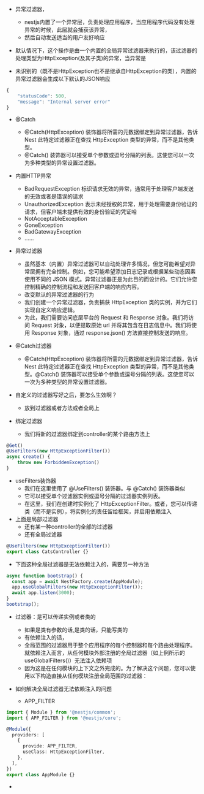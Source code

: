 - 异常过滤器，
    - nestjs内置了一个异常层，负责处理应用程序，当应用程序代码没有处理异常的时候，此层就会捕获该异常，
    - 然后自动发送适当的用户友好响应

- 默认情况下，这个操作是由一个内置的全局异常过滤器来执行的，该过滤器的处理类型为HttpException(及其子类)的异常，当异常是
- 未识别的（既不是HttpException也不是继承自HttpException的类），内置的异常过滤器会生成以下默认的JSON响应
```javascript
{
    "statusCode": 500,
    "message": "Internal server error"
}
```


- @Catch
    - @Catch(HttpException) 装饰器将所需的元数据绑定到异常过滤器，告诉 Nest 此特定过滤器正在查找 HttpException 类型的异常，而不是其他类型。
    - @Catch() 装饰器可以接受单个参数或逗号分隔的列表。这使您可以一次为多种类型的异常设置过滤器。

- 内置HTTP异常
    - BadRequestException 标识请求无效的异常，通常用于处理客户端发送的无效或者是错误的请求
    - UnauthorizedException 表示未经授权的异常，用于处理需要身份验证的请求，但客户端未提供有效的身份验证的凭证哈
    - NotAcceptableException
    - GoneException
    - BadGatewayException
    - ......

- 异常过滤器
    - 虽然基本（内置）异常过滤器可以自动处理许多情况，但您可能希望对异常层拥有完全控制。例如，您可能希望添加日志记录或根据某些动态因素使用不同的 JSON 模式。异常过滤器正是为此目的而设计的。它们允许您控制精确的控制流程和发送回客户端的响应内容。
    - 改变默认的异常过滤器的行为
    - 我们创建一个异常过滤器，负责捕获 HttpException 类的实例，并为它们实现自定义响应逻辑。
    - 为此，我们需要访问底层平台的 Request 和 Response 对象。我们将访问 Request 对象，以便提取原始 url 并将其包含在日志信息中。我们将使用 Response 对象，通过 response.json() 方法直接控制发送的响应。

- @Catch过滤器
    - @Catch(HttpException) 装饰器将所需的元数据绑定到异常过滤器，告诉 Nest 此特定过滤器正在查找 HttpException 类型的异常，而不是其他类型。@Catch() 装饰器可以接受单个参数或逗号分隔的列表。这使您可以一次为多种类型的异常设置过滤器。

- 自定义的过滤器写好之后，要怎么生效啊？
    - 放到过滤器或者方法或者全局上

- 绑定过滤器
    - 我们将新的过滤器绑定到controller的某个路由方法上
```typescript
@Get()
@UseFilters(new HttpExceptionFilter())
async create() {
    throw new ForbiddenException()
}

```
- useFilters装饰器
    - 我们在这里使用了 @UseFilters() 装饰器。与 @Catch() 装饰器类似
    - 它可以接受单个过滤器实例或逗号分隔的过滤器实例列表。
    - 在这里，我们在创建时实例化了 HttpExceptionFilter。或者，您可以传递类（而不是实例），将实例化的责任留给框架，并启用依赖注入
- 上面是局部过滤器
    - 还有某一种controller的全部的过滤器
    - 还有全局过滤器
```typescript
@UseFilters(new HttpExceptionFilter())
export class CatsController {}
```
- 下面这种全局过滤器是无法依赖注入的，需要另一种方法

```typescript
async function bootstrap() {
  const app = await NestFactory.create(AppModule);
  app.useGlobalFilters(new HttpExceptionFilter());
  await app.listen(3000);
}
bootstrap();

```
    
- 过滤器：是可以传递实例或者类的
    - 如果是类有参数的话,是类的话，只能写类的
    - 有依赖注入的话，
    - 全局范围的过滤器用于整个应用程序的每个控制器和每个路由处理程序。就依赖注入而言，从任何模块外部注册的全局过滤器（如上例所示的 useGlobalFilters()）无法注入依赖项
    - 因为这是在任何模块的上下文之外完成的。为了解决这个问题，您可以使用以下构造直接从任何模块注册全局范围的过滤器：

- 如何解决全局过滤器无法依赖注入的问题
    - APP_FILTER

```typescript
import { Module } from '@nestjs/common';
import { APP_FILTER } from '@nestjs/core';

@Module({
  providers: [
    {
      provide: APP_FILTER,
      useClass: HttpExceptionFilter,
    },
  ],
})
export class AppModule {}

```

- 